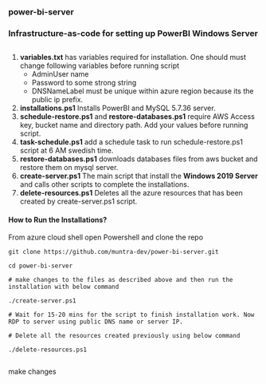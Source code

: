 ### power-bi-server 
### Infrastructure-as-code for setting up PowerBI Windows Server 

## 
1. **variables.txt** has variables required for installation. One should must change following variables before running script
   - AdminUser name
   - Password to some strong string
   - DNSNameLabel must be unique within azure region because its the public ip prefix.
2. **installations.ps1** Installs PowerBI and MySQL 5.7.36 server.
3. **schedule-restore.ps1** and **restore-databases.ps1** require AWS Access key, bucket name and directory path. Add your values before running script.
4. **task-schedule.ps1** add a schedule task to run schedule-restore.ps1 script at 6 AM swedish time.
5. **restore-databases.ps1** downloads databases files from aws bucket and restore them on mysql server. 
6. **create-server.ps1** The main script that install the **Windows 2019 Server** and calls other scripts to complete the installations.
7. **delete-resources.ps1** Deletes all the azure resources that has been created by create-server.ps1 script.

#### How to Run the Installations?

From azure cloud shell open Powershell and clone the repo

```
git clone https://github.com/muntra-dev/power-bi-server.git

cd power-bi-server

# make changes to the files as described above and then run the installation with below command

./create-server.ps1

# Wait for 15-20 mins for the script to finish installation work. Now RDP to server using public DNS name or server IP.

# Delete all the resources created previously using below command

./delete-resources.ps1


```

make changes

